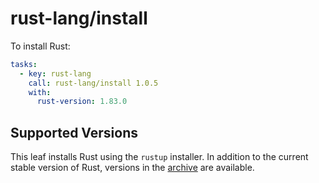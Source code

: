 # rust-lang/install

To install Rust:

```yaml
tasks:
  - key: rust-lang
    call: rust-lang/install 1.0.5
    with:
      rust-version: 1.83.0
```

## Supported Versions

This leaf installs Rust using the `rustup` installer. In addition to the current stable version of Rust,
versions in the [archive](https://forge.rust-lang.org/infra/archive-stable-version-installers.html) are
available.
